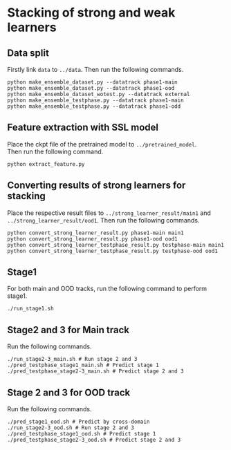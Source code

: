 # Stacking of strong and weak learners

## Data split
Firstly link `data` to `../data`.
Then run the following commands.
```shell
python make_ensemble_dataset.py --datatrack phase1-main
python make_ensemble_dataset.py --datatrack phase1-ood
python make_ensemble_dataset_wotest.py --datatrack external
python make_ensemble_testphase.py --datatrack phase1-main
python make_ensemble_testphase.py --datatrack phase1-odd
```

## Feature extraction with SSL model
Place the ckpt file of the pretrained model to `../pretrained_model`.  
Then run the following command.
```shell
python extract_feature.py
```

## Converting results of strong learners for stacking
Place the respective result files to `../strong_learner_result/main1` and `../strong_learner_result/ood1`.
Then run the following commands.
```shell
python convert_strong_learner_result.py phase1-main main1
python convert_strong_learner_result.py phase1-ood ood1
python convert_strong_learner_testphase_result.py testphase-main main1
python convert_strong_learner_testphase_result.py testphase-ood ood1
```

## Stage1
For both main and OOD tracks, run the following command to perform stage1.
```shell
./run_stage1.sh
```

## Stage2 and 3 for Main track
Run the following commands.
```shell
./run_stage2-3_main.sh # Run stage 2 and 3
./pred_testphase_stage1_main.sh # Predict stage 1
./pred_testphase_stage2-3_main.sh # Predict stage 2 and 3
```

## Stage 2 and 3 for OOD track
Run the following commands.
```shell
./pred_stage1_ood.sh # Predict by cross-domain
./run_stage2-3_ood.sh # Run stage 2 and 3
./pred_testphase_stage1_ood.sh # Predict stage 1
./pred_testphase_stage2-3_ood.sh # Predict stage 2 and 3
```
